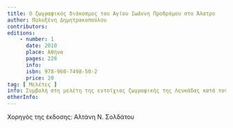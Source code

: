 ```yaml
---
title: Ο ζωγραφικός διάκοσμος του Αγίου Ιωάννη Προδρόμου στο Άλατρο
author: Πολυξένη Δημητρακοπούλου
contributors: 
editions: 
    - number: 1
      date: 2010
      place: Αθήνα
      pages: 228
      info: 
      isbn: 978-960-7498-50-2
      price: 20
tag: [ Μελέτες ]
info: Συμβολή στη μελέτη της εντοίχιας ζωγραφικής της Λευκάδας κατά τον 17<sup>ο</sup> αιώνα
otherInfo:
---
```


Χορηγός της έκδοσης: Αλτάνη Ν. Σολδάτου
